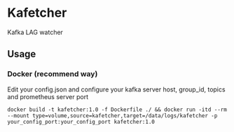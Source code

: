 # Kafetcher
Kafka LAG watcher

## Usage
### Docker (recommend way)
Edit your config.json and configure your kafka server host, group_id, topics and prometheus server port

`docker build -t kafetcher:1.0 -f Dockerfile ./ && docker run -itd --rm --mount type=volume,source=kafetcher,target=/data/logs/kafetcher -p your_config_port:your_config_port kafetcher:1.0`
